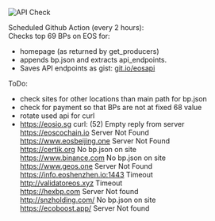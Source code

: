 ![API Check](https://github.com/miron/noapi/workflows/API%20Check/badge.svg)

Scheduled Github Action (every 2 hours):  
Checks top 69 BPs on EOS for:  
- homepage (as returned by get_producers) 
- appends bp.json and extracts api_endpoints.  
- Saves API endpoints as gist: [git.io/eosapi](https://git.io/eosapi "Block Producer APIs")  

ToDo:  
 - check sites for other locations than main path for bp.json  
 - check for payment so that BPs are not at fixed 68 value  
 - rotate used api for curl  
 - https://eosio.sg curl: (52) Empty reply from server  
 https://eoscochain.io Server Not Found  
 https://www.eosbeijing.one Server Not Found  
 https://certik.org No bp.json on site  
 https://www.binance.com No bp.json on site  
 https://www.geos.one Server Not Found  
 https://info.eoshenzhen.io:1443 Timeout  
 http://validatoreos.xyz Timeout  
 https://hexbp.com Server Not found  
 http://snzholding.com/ No bp.json on site  
 https://ecoboost.app/ Server Not found  

<script src="https://gist.github.com/miron/b342203fc208d541378ff64b2236f55f.js"></script>

